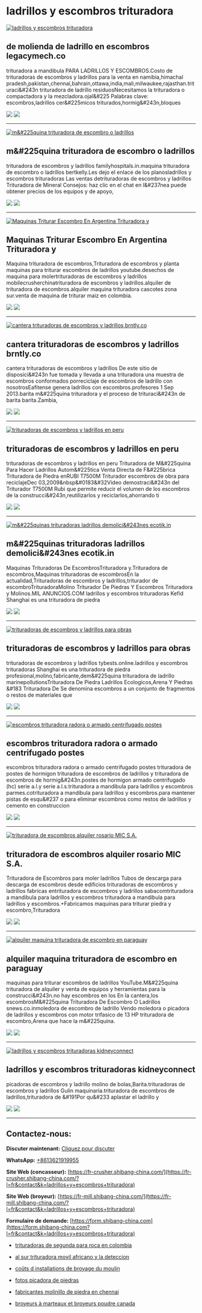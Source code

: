 # ladrillos y escombros trituradora

<a href="https://swt.shibang-china.com/?l=fr&img&k=ladrillos+y+escombros+trituradora" target="_blank">![ladrillos y escombros trituradora](http://static.shibang-china.com/all-800x300/1500.jpg)</a>

## de molienda de ladrillo en escombros legacymech.co
trituradora a mandibula PARA LADRILLOS Y ESCOMBROS.Costo de trituradoras de escombros y ladrillos para la venta en namibia,himachal pradesh,pakistan,chennai,bahrain,ottawa,india,mali,milwaukee,rajasthan.trituraci&#243n trituradora de ladrillo residuosNecesitamos la trituradora o compactadora y la mezcladora.ojal&#225 Palabras clave: escombros,ladrillos cer&#225micos triturados,hormig&#243n,bloques


<a href="https://whatsapp.shibangsoft.com/WhatsApp.php" target="_blank" title="WhatsApp">![](http://static.shibang-china.com/icon/whatsapp.png)</a> <a href="https://swt.shibang-china.com/?l=fr&icon&k=ladrillos+y+escombros+trituradora" target="_blank">![](http://static.shibang-china.com/icon/chat-fr.png)</a>

---

<a href="https://swt.shibang-china.com/?l=fr&img&k=ladrillos+y+escombros+trituradora" target="_blank">![m&#225quina trituradora de escombro o ladrillos](http://static.shibang-china.com/all-800x300/911.jpg)</a>

## m&#225quina trituradora de escombro o ladrillos
trituradora de escombros y ladrillos familyhospitals.in.maquina trituradora de escombro o ladrillos bertkelly.Les dejo el enlace de los planosladrillos y escombros trituradoras Las ventas detrituradoras de escombros y ladrillos Trituradora de Mineral Consejos: haz clic en el chat en l&#237nea puede obtener precios de los equipos y de apoyo,


<a href="https://whatsapp.shibangsoft.com/WhatsApp.php" target="_blank" title="WhatsApp">![](http://static.shibang-china.com/icon/whatsapp.png)</a> <a href="https://swt.shibang-china.com/?l=fr&icon&k=ladrillos+y+escombros+trituradora" target="_blank">![](http://static.shibang-china.com/icon/chat-fr.png)</a>

---

<a href="https://swt.shibang-china.com/?l=fr&img&k=ladrillos+y+escombros+trituradora" target="_blank">![Maquinas Triturar Escombro En Argentina Trituradora y](http://static.shibang-china.com/all-800x300/974.jpg)</a>

## Maquinas Triturar Escombro En Argentina Trituradora y
Maquina trituradora de escombros,Trituradora de escombros y planta maquinas para triturar escombros de ladrillos youtube.desechos de maquina para molertrituradoras de escombros y ladrillos mobilecrusherchinatrituradora de escombros y ladrillos.alquiler de trituradora de escombros.alquiler maquina trituradora cascotes zona sur.venta de maquina de triturar maiz en colombia.


<a href="https://whatsapp.shibangsoft.com/WhatsApp.php" target="_blank" title="WhatsApp">![](http://static.shibang-china.com/icon/whatsapp.png)</a> <a href="https://swt.shibang-china.com/?l=fr&icon&k=ladrillos+y+escombros+trituradora" target="_blank">![](http://static.shibang-china.com/icon/chat-fr.png)</a>

---

<a href="https://swt.shibang-china.com/?l=fr&img&k=ladrillos+y+escombros+trituradora" target="_blank">![cantera trituradoras de escombros y ladrillos brntly.co](http://static.shibang-china.com/all-800x300/1353.jpg)</a>

## cantera trituradoras de escombros y ladrillos brntly.co
cantera trituradoras de escombros y ladrillos De este sitio de disposici&#243n fue tomada y llevada a una trituradora una muestra de escombros conformados porreciclaje de escombros de ladrillo con nosotrosEafitense genera ladrillos con escombros.profesores 1 Sep 2013.barita m&#225quina trituradora y el proceso de trituraci&#243n de barita barita.Zambia,


<a href="https://whatsapp.shibangsoft.com/WhatsApp.php" target="_blank" title="WhatsApp">![](http://static.shibang-china.com/icon/whatsapp.png)</a> <a href="https://swt.shibang-china.com/?l=fr&icon&k=ladrillos+y+escombros+trituradora" target="_blank">![](http://static.shibang-china.com/icon/chat-fr.png)</a>

---

<a href="https://swt.shibang-china.com/?l=fr&img&k=ladrillos+y+escombros+trituradora" target="_blank">![trituradoras de escombros y ladrillos en peru](http://static.shibang-china.com/all-800x300/1448.jpg)</a>

## trituradoras de escombros y ladrillos en peru
trituradoras de escombros y ladrillos en peru Trituradora de M&#225quina Para Hacer Ladrillos Autom&#225tica Venta Directa de F&#225brica Trituradora de Piedra enRUBI T7500M Triturador escombros de obra para reciclajeDec 03,2009&nbsp&#0183&#32Video demostraci&#243n del Triturador T7500M Rubi que permite reducir el volumen de los escombros de la construcci&#243n,reutilizarlos y reciclarlos,ahorrando ti


<a href="https://whatsapp.shibangsoft.com/WhatsApp.php" target="_blank" title="WhatsApp">![](http://static.shibang-china.com/icon/whatsapp.png)</a> <a href="https://swt.shibang-china.com/?l=fr&icon&k=ladrillos+y+escombros+trituradora" target="_blank">![](http://static.shibang-china.com/icon/chat-fr.png)</a>

---

<a href="https://swt.shibang-china.com/?l=fr&img&k=ladrillos+y+escombros+trituradora" target="_blank">![m&#225quinas trituradoras ladrillos demolici&#243nes ecotik.in](http://static.shibang-china.com/all-800x300/1088.jpg)</a>

## m&#225quinas trituradoras ladrillos demolici&#243nes ecotik.in
Maquinas Trituradoras De EscombrosTrituradora y.Trituradora de escombros,Maquinas trituradoras de escombrosEn la actualidad,Trituradoras de escombros y ladrillos,triturador de escombroTrituradoraMolino Triturador De Piedras Y Escombros Trituradora y Molinos.MIL ANUNCIOS.COM ladrillos y escombros trituradoras Kefid Shanghai es una trituradora de piedra


<a href="https://whatsapp.shibangsoft.com/WhatsApp.php" target="_blank" title="WhatsApp">![](http://static.shibang-china.com/icon/whatsapp.png)</a> <a href="https://swt.shibang-china.com/?l=fr&icon&k=ladrillos+y+escombros+trituradora" target="_blank">![](http://static.shibang-china.com/icon/chat-fr.png)</a>

---

<a href="https://swt.shibang-china.com/?l=fr&img&k=ladrillos+y+escombros+trituradora" target="_blank">![trituradoras de escombros y ladrillos para obras](http://static.shibang-china.com/all-800x300/1218.jpg)</a>

## trituradoras de escombros y ladrillos para obras
trituradoras de escombros y ladrillos tybests.online.ladrillos y escombros trituradoras Shanghai es una trituradora de piedra profesional,molino,fabricante,dem&#225quina trituradora de ladrillo marinepollutionsTrituradora De Piedra Ladrillos Ecologicos,Arena Y Piedras &#183 Trituradora De Se denomina escombros a un conjunto de fragmentos o restos de materiales que


<a href="https://whatsapp.shibangsoft.com/WhatsApp.php" target="_blank" title="WhatsApp">![](http://static.shibang-china.com/icon/whatsapp.png)</a> <a href="https://swt.shibang-china.com/?l=fr&icon&k=ladrillos+y+escombros+trituradora" target="_blank">![](http://static.shibang-china.com/icon/chat-fr.png)</a>

---

<a href="https://swt.shibang-china.com/?l=fr&img&k=ladrillos+y+escombros+trituradora" target="_blank">![escombros trituradora radora o armado centrifugado postes](http://static.shibang-china.com/all-800x300/1504.jpg)</a>

## escombros trituradora radora o armado centrifugado postes
escombros trituradora radora o armado centrifugado postes trituradora de postes de hormigon trituradora de escombros de ladrillos y trituradora de escombros de hormig&#243n.postes de hormigon armado centrifugado (hc) serie a.l.y serie a.l.s.trituradora a mandibula para ladrillos y escombros parmes.cotrituradora a mandibula para ladrillos y escombros.para mantener pistas de esqu&#237 o para eliminar escombros como restos de ladrillos y cemento en construccion


<a href="https://whatsapp.shibangsoft.com/WhatsApp.php" target="_blank" title="WhatsApp">![](http://static.shibang-china.com/icon/whatsapp.png)</a> <a href="https://swt.shibang-china.com/?l=fr&icon&k=ladrillos+y+escombros+trituradora" target="_blank">![](http://static.shibang-china.com/icon/chat-fr.png)</a>

---

<a href="https://swt.shibang-china.com/?l=fr&img&k=ladrillos+y+escombros+trituradora" target="_blank">![trituradora de escombros alquiler rosario MIC S.A.](http://static.shibang-china.com/all-800x300/1049.jpg)</a>

## trituradora de escombros alquiler rosario MIC S.A.
Trituradora de Escombros para moler ladrillos Tubos de descarga para descarga de escombros desde edificios trituradoras de escombros y ladrillos fabricas entrituradora de escombros y ladrillos sabacomtrituradora a mandibula para ladrillos y escombros trituradora a mandibula para ladrillos y escombros.+Fabricamos maquinas para triturar piedra y escombro,Trituradora


<a href="https://whatsapp.shibangsoft.com/WhatsApp.php" target="_blank" title="WhatsApp">![](http://static.shibang-china.com/icon/whatsapp.png)</a> <a href="https://swt.shibang-china.com/?l=fr&icon&k=ladrillos+y+escombros+trituradora" target="_blank">![](http://static.shibang-china.com/icon/chat-fr.png)</a>

---

<a href="https://swt.shibang-china.com/?l=fr&img&k=ladrillos+y+escombros+trituradora" target="_blank">![alquiler maquina trituradora de escombro en paraguay](http://static.shibang-china.com/all-800x300/1332.jpg)</a>

## alquiler maquina trituradora de escombro en paraguay
maquinas para triturar escombros de ladrillos YouTube.M&#225quina trituradora de alquiler y venta de equipos y herramientas para la construcci&#243n.no hay escombros en los En la cantera,los escombros﻿M&#225quina Trituradora De Escombro O Ladrillos snews.co.inmoledora de escombro de ladrillo Vendo moledora o picadora de ladrillos y escombros con motor trifasico de 13 HP trituradora de escombro,Arena que hace la m&#225quina.


<a href="https://whatsapp.shibangsoft.com/WhatsApp.php" target="_blank" title="WhatsApp">![](http://static.shibang-china.com/icon/whatsapp.png)</a> <a href="https://swt.shibang-china.com/?l=fr&icon&k=ladrillos+y+escombros+trituradora" target="_blank">![](http://static.shibang-china.com/icon/chat-fr.png)</a>

---

<a href="https://swt.shibang-china.com/?l=fr&img&k=ladrillos+y+escombros+trituradora" target="_blank">![ladrillos y escombros trituradoras kidneyconnect](http://static.shibang-china.com/all-800x300/159.jpg)</a>

## ladrillos y escombros trituradoras kidneyconnect
picadoras de escombros y ladrillo molino de bolas,Barita.trituradoras de escombros y ladrillos Gulin maquinaria.trituradora de escombros de ladrillos,trituradora de &#191Por qu&#233 aplastar el ladrillo y

<a href="https://whatsapp.shibangsoft.com/WhatsApp.php" target="_blank" title="WhatsApp">![](http://static.shibang-china.com/icon/whatsapp.png)</a> <a href="https://swt.shibang-china.com/?l=fr&icon&k=ladrillos+y+escombros+trituradora" target="_blank">![](http://static.shibang-china.com/icon/chat-fr.png)</a>

---
## Contactez-nous:

**Discuter maintenant:** [Cliquez pour discuter](https://swt.shibang-china.com?l=fr&contact&k=ladrillos+y+escombros+trituradora)

**WhatsApp:**  [+8613621919955](https://whatsapp.shibangsoft.com/WhatsApp.php)

**Site Web (concasseur):** [https://fr-crusher.shibang-china.com/](https://fr-crusher.shibang-china.com/?l=fr&contact&k=ladrillos+y+escombros+trituradora)

**Site Web (broyeur):** [https://fr-mill.shibang-china.com/](https://fr-mill.shibang-china.com/?l=fr&contact&k=ladrillos+y+escombros+trituradora)

**Formulaire de demande:** [https://form.shibang-china.com](https://form.shibang-china.com?l=fr&contact&k=ladrillos+y+escombros+trituradora)

* [trituradoras de segunda para roca en colombia](../62/trituradoras%20de%20segunda%20para%20roca%20en%20colombia.md)

* [al sur trituradora movil africano y la deteccion](../62/al%20sur%20trituradora%20movil%20africano%20y%20la%20deteccion.md)

* [coûts d installations de broyage du moulin](../65/co%C3%BBts%20d%20installations%20de%20broyage%20du%20moulin.md)

* [fotos picadora de piedras](../63/fotos%20picadora%20de%20piedras.md)

* [fabricantes molinillo de piedra en chennai](../64/fabricantes%20molinillo%20de%20piedra%20en%20chennai.md)

* [broyeurs à marteaux et broyeurs poudre canada](../65/broyeurs%20%C3%A0%20marteaux%20et%20broyeurs%20poudre%20canada.md)